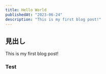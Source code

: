 ```yaml
---
title: Hello World
publishedAt: "2023-06-24"
description: "This is my first blog post!"
---
```


## 見出し

This is my first blog post!

### Test
